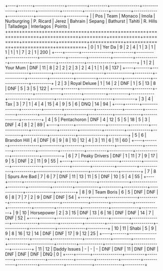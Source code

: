 +----+-------+---------------+----------+---------+---------------+-------------+---------+-----------+----------+------------+----------+------------+-------------+--------------+----------+
|    |   Pos | Team          | Monaco   | Imola   | Nurburgring   | P. Ricard   | Jerez   |   Bahrain | Sepang   | Bathurst   | Tahiti   | R. Hills   | Talladega   | Interlagos   |   Points |
+====+=======+===============+==========+=========+===============+=============+=========+===========+==========+============+==========+============+=============+==============+==========+
|  0 |     1 | Yer Da        | 9        | 2       | 4             | 1           | 3       |         1 | 1        | 1          | 1        | 7          | 2           | 1            |      200 |
+----+-------+---------------+----------+---------+---------------+-------------+---------+-----------+----------+------------+----------+------------+-------------+--------------+----------+
|  1 |     2 | Your Mum      | DNF      | 11      | 8             | 2           | 2       |         2 | 3        | 2          | 4        | 1          | 1           | 6            |      137 |
+----+-------+---------------+----------+---------+---------------+-------------+---------+-----------+----------+------------+----------+------------+-------------+--------------+----------+
|  2 |     3 | Royal Deluxe  | 1        | 14      | 2             | DNF         | 1       |         5 | 13       | 8          | DNF      | 5          | 3           | 5            |      122 |
+----+-------+---------------+----------+---------+---------------+-------------+---------+-----------+----------+------------+----------+------------+-------------+--------------+----------+
|  3 |     4 | Tax           | 3        | 7       | 1             | 4           | 4       |        15 | 4        | 9          | 5        | 6          | DNQ         | 14           |       94 |
+----+-------+---------------+----------+---------+---------------+-------------+---------+-----------+----------+------------+----------+------------+-------------+--------------+----------+
|  4 |     5 | Pentachoron   | DNF      | 4       | 12            | 5           | 5       |        18 | 5        | 3          | DNF      | 4          | 8           | 2            |       89 |
+----+-------+---------------+----------+---------+---------------+-------------+---------+-----------+----------+------------+----------+------------+-------------+--------------+----------+
|  5 |     6 | Brandon Hill  | 4        | DNF     | 6             | 9           | 8       |        10 | 12       | 4          | 3        | 11         | 6           | 11           |       60 |
+----+-------+---------------+----------+---------+---------------+-------------+---------+-----------+----------+------------+----------+------------+-------------+--------------+----------+
|  6 |     7 | Peaky Drivers | DNF      | 1       | 11            | 7           | 9       |        17 | 9        | 5          | DNF      | 2          | 11          | 9            |       55 |
+----+-------+---------------+----------+---------+---------------+-------------+---------+-----------+----------+------------+----------+------------+-------------+--------------+----------+
|  7 |     8 | Spurs Are Bad | 7        | 6       | 7             | DNF         | 11      |        13 | 11       | 5          | DNF      | 10         | 5           | 4            |       55 |
+----+-------+---------------+----------+---------+---------------+-------------+---------+-----------+----------+------------+----------+------------+-------------+--------------+----------+
|  8 |     9 | Team Boris    | 6        | 5       | DNF           | DNF         | 6       |         8 | 7        | 7          | 2        | 9          | DNF         | DNF          |       54 |
+----+-------+---------------+----------+---------+---------------+-------------+---------+-----------+----------+------------+----------+------------+-------------+--------------+----------+
|  9 |    10 | Horsepower    | 2        | 3       | 15            | DNF         | 13      |         6 | 16       | DNF        | DNF      | 14         | 7           | DNF          |       52 |
+----+-------+---------------+----------+---------+---------------+-------------+---------+-----------+----------+------------+----------+------------+-------------+--------------+----------+
| 10 |    11 | Shabi         | 5        | 9       | 9             | 8           | 16      |        12 | 14       | DNF        | DNF      | 17         | 9           | 12           |       25 |
+----+-------+---------------+----------+---------+---------------+-------------+---------+-----------+----------+------------+----------+------------+-------------+--------------+----------+
| 11 |    12 | Daddy Issues  | -        | -       | -             | DNF         | DNF     |        11 | DNF      | DNF        | DNF      | DNF        | DNF         | DNQ          |        0 |
+----+-------+---------------+----------+---------+---------------+-------------+---------+-----------+----------+------------+----------+------------+-------------+--------------+----------+